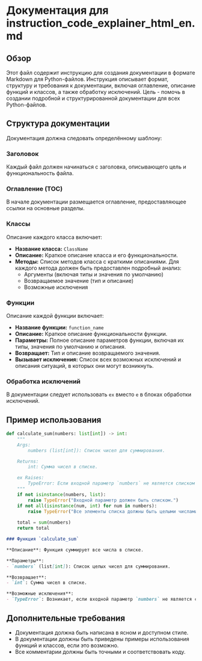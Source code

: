 # Документация для instruction_code_explainer_html_en.md

## Обзор

Этот файл содержит инструкцию для создания документации в формате Markdown для Python-файлов.  Инструкция описывает формат, структуру и требования к документации, включая оглавление, описание функций и классов, а также обработку исключений.  Цель - помочь в создании подробной и структурированной документации для всех Python-файлов.

## Структура документации

Документация должна следовать определённому шаблону:

### Заголовок

Каждый файл должен начинаться с заголовка, описывающего цель и функциональность файла.

### Оглавление (TOC)

В начале документации размещается оглавление, предоставляющее ссылки на основные разделы.

### Классы

Описание каждого класса включает:

* **Название класса:** `ClassName`
* **Описание:** Краткое описание класса и его функциональности.
* **Методы:** Список методов класса с краткими описаниями.  Для каждого метода должен быть предоставлен подробный анализ:
    * Аргументы (включая типы и значения по умолчанию)
    * Возвращаемое значение (тип и описание)
    * Возможные исключения

### Функции

Описание каждой функции включает:

* **Название функции:** `function_name`
* **Описание:** Краткое описание функциональности функции.
* **Параметры:**  Полное описание параметров функции, включая их типы, значения по умолчанию и описания.
* **Возвращает:** Тип и описание возвращаемого значения.
* **Вызывает исключения:** Список всех возможных исключений и описания ситуаций, в которых они могут возникнуть.

### Обработка исключений

В документации следует использовать `ex` вместо `e` в блоках обработки исключений.


## Пример использования

```python
def calculate_sum(numbers: list[int]) -> int:
    """
    Args:
        numbers (list[int]): Список чисел для суммирования.

    Returns:
        int: Сумма чисел в списке.

    ex Raises:
        TypeError: Если входной параметр `numbers` не является списком целых чисел.
    """
    if not isinstance(numbers, list):
        raise TypeError("Входной параметр должен быть списком.")
    if not all(isinstance(num, int) for num in numbers):
        raise TypeError("Все элементы списка должны быть целыми числами.")
    
    total = sum(numbers)
    return total
```

```markdown
### Функция `calculate_sum`

**Описание**: Функция суммирует все числа в списке.

**Параметры**:
- `numbers` (list[int]): Список целых чисел для суммирования.

**Возвращает**:
- `int`: Сумма чисел в списке.

**Возможные исключения**:
- `TypeError`: Возникает, если входной параметр `numbers` не является списком целых чисел.

```

##  Дополнительные требования

*  Документация должна быть написана в ясном и доступном стиле.
*  В документации должны быть приведены примеры использования функций и классов, если это возможно.
*  Все комментарии должны быть точными и соответствовать коду.